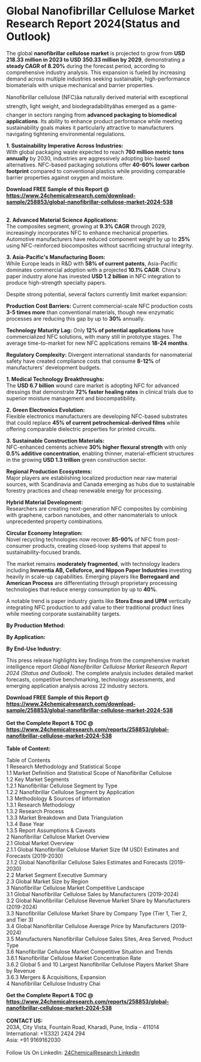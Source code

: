 <h1>Global Nanofibrillar Cellulose Market Research Report 2024(Status and Outlook)</h1><p>The global <strong>nanofibrillar cellulose market</strong> is projected to grow from <strong>USD 218.33 million in 2023 to USD 350.33 million by 2029</strong>, demonstrating a <strong>steady CAGR of 8.20%</strong> during the forecast period, according to comprehensive industry analysis. This expansion is fueled by increasing demand across multiple industries seeking sustainable, high-performance biomaterials with unique mechanical and barrier properties.</p><p>Nanofibrillar cellulose (NFC)âa naturally derived material with exceptional strength, light weight, and biodegradabilityâhas emerged as a game-changer in sectors ranging from <strong>advanced packaging to biomedical applications</strong>. Its ability to enhance product performance while meeting sustainability goals makes it particularly attractive to manufacturers navigating tightening environmental regulations.</p><p><strong>1. Sustainability Imperative Across Industries:</strong><br>
With global packaging waste expected to reach <strong>760 million metric tons annually</strong> by 2030, industries are aggressively adopting bio-based alternatives. NFC-based packaging solutions offer <strong>40-60% lower carbon footprint</strong> compared to conventional plastics while providing comparable barrier properties against oxygen and moisture.</p><div><b>Download FREE Sample of this Report @ 
            <a href="https://www.24chemicalresearch.com/download-sample/258853/global-nanofibrillar-cellulose-market-2024-538">
            https://www.24chemicalresearch.com/download-sample/258853/global-nanofibrillar-cellulose-market-2024-538</a></b></div><br><p><strong>2. Advanced Material Science Applications:</strong><br>
The composites segment, growing at <strong>9.3% CAGR</strong> through 2029, increasingly incorporates NFC to enhance mechanical properties. Automotive manufacturers have reduced component weight by up to <strong>25%</strong> using NFC-reinforced biocomposites without sacrificing structural integrity.</p><p><strong>3. Asia-Pacific's Manufacturing Boom:</strong><br>
While Europe leads in R&amp;D with <strong>58% of current patents</strong>, Asia-Pacific dominates commercial adoption with a projected <strong>10.1% CAGR</strong>. China's paper industry alone has invested <strong>USD 1.2 billion</strong> in NFC integration to produce high-strength specialty papers.</p><p>Despite strong potential, several factors currently limit market expansion:</p><p><strong>Production Cost Barriers:</strong> Current commercial-scale NFC production costs <strong>3-5 times more</strong> than conventional materials, though new enzymatic processes are reducing this gap by up to <strong>30%</strong> annually.</p><p><strong>Technology Maturity Lag:</strong> Only <strong>12% of potential applications</strong> have commercialized NFC solutions, with many still in prototype stages. The average time-to-market for new NFC applications remains <strong>18-24 months</strong>.</p><p><strong>Regulatory Complexity:</strong> Divergent international standards for nanomaterial safety have created compliance costs that consume <strong>8-12%</strong> of manufacturers' development budgets.</p><p><strong>1. Medical Technology Breakthroughs:</strong><br>
The <strong>USD 6.7 billion</strong> wound care market is adopting NFC for advanced dressings that demonstrate <strong>72% faster healing rates</strong> in clinical trials due to superior moisture management and biocompatibility.</p><p><strong>2. Green Electronics Evolution:</strong><br>
Flexible electronics manufacturers are developing NFC-based substrates that could replace <strong>45% of current petrochemical-derived films</strong> while offering comparable dielectric properties for printed circuits.</p><p><strong>3. Sustainable Construction Materials:</strong><br>
NFC-enhanced cements achieve <strong>30% higher flexural strength</strong> with only <strong>0.5% additive concentration</strong>, enabling thinner, material-efficient structures in the growing <strong>USD 1.3 trillion</strong> green construction sector.</p><p><strong>Regional Production Ecosystems:</strong><br>
	Major players are establishing localized production near raw material sources, with Scandinavia and Canada emerging as hubs due to sustainable forestry practices and cheap renewable energy for processing.</p><p><strong>Hybrid Material Development:</strong><br>
	Researchers are creating next-generation NFC composites by combining with graphene, carbon nanotubes, and other nanomaterials to unlock unprecedented property combinations.</p><p><strong>Circular Economy Integration:</strong><br>
	Novel recycling technologies now recover <strong>85-90%</strong> of NFC from post-consumer products, creating closed-loop systems that appeal to sustainability-focused brands.</p><p>The market remains <strong>moderately fragmented</strong>, with technology leaders including <strong>Innventia AB, Celluforce, and Nippon Paper Industries</strong> investing heavily in scale-up capabilities. Emerging players like <strong>Borregaard and American Process</strong> are differentiating through proprietary processing technologies that reduce energy consumption by up to <strong>40%</strong>.</p><p>A notable trend is paper industry giants like <strong>Stora Enso and UPM</strong> vertically integrating NFC production to add value to their traditional product lines while meeting corporate sustainability targets.</p><p><strong>By Production Method:</strong></p><p><strong>By Application:</strong></p><p><strong>By End-Use Industry:</strong></p><p>This press release highlights key findings from the comprehensive market intelligence report <em>Global Nanofibrillar Cellulose Market Research Report 2024 (Status and Outlook)</em>. The complete analysis includes detailed market forecasts, competitive benchmarking, technology assessments, and emerging application analysis across 22 industry sectors.</p><div><b>Download FREE Sample of this Report @ 
            <a href="https://www.24chemicalresearch.com/download-sample/258853/global-nanofibrillar-cellulose-market-2024-538">
            https://www.24chemicalresearch.com/download-sample/258853/global-nanofibrillar-cellulose-market-2024-538</a></b></div><br><div><b>Get the Complete Report & TOC @ 
            <a href="https://www.24chemicalresearch.com/reports/258853/global-nanofibrillar-cellulose-market-2024-538">
            https://www.24chemicalresearch.com/reports/258853/global-nanofibrillar-cellulose-market-2024-538</a></b></div><br>
            <b>Table of Content:</b><p>Table of Contents<br />
1 Research Methodology and Statistical Scope<br />
1.1 Market Definition and Statistical Scope of Nanofibrillar Cellulose<br />
1.2 Key Market Segments<br />
1.2.1 Nanofibrillar Cellulose Segment by Type<br />
1.2.2 Nanofibrillar Cellulose Segment by Application<br />
1.3 Methodology & Sources of Information<br />
1.3.1 Research Methodology<br />
1.3.2 Research Process<br />
1.3.3 Market Breakdown and Data Triangulation<br />
1.3.4 Base Year<br />
1.3.5 Report Assumptions & Caveats<br />
2 Nanofibrillar Cellulose Market Overview<br />
2.1 Global Market Overview<br />
2.1.1 Global Nanofibrillar Cellulose Market Size (M USD) Estimates and Forecasts (2019-2030)<br />
2.1.2 Global Nanofibrillar Cellulose Sales Estimates and Forecasts (2019-2030)<br />
2.2 Market Segment Executive Summary<br />
2.3 Global Market Size by Region<br />
3 Nanofibrillar Cellulose Market Competitive Landscape<br />
3.1 Global Nanofibrillar Cellulose Sales by Manufacturers (2019-2024)<br />
3.2 Global Nanofibrillar Cellulose Revenue Market Share by Manufacturers (2019-2024)<br />
3.3 Nanofibrillar Cellulose Market Share by Company Type (Tier 1, Tier 2, and Tier 3)<br />
3.4 Global Nanofibrillar Cellulose Average Price by Manufacturers (2019-2024)<br />
3.5 Manufacturers Nanofibrillar Cellulose Sales Sites, Area Served, Product Type<br />
3.6 Nanofibrillar Cellulose Market Competitive Situation and Trends<br />
3.6.1 Nanofibrillar Cellulose Market Concentration Rate<br />
3.6.2 Global 5 and 10 Largest Nanofibrillar Cellulose Players Market Share by Revenue<br />
3.6.3 Mergers & Acquisitions, Expansion<br />
4 Nanofibrillar Cellulose Industry Chai</p><div><b>Get the Complete Report & TOC @ 
            <a href="https://www.24chemicalresearch.com/reports/258853/global-nanofibrillar-cellulose-market-2024-538">
            https://www.24chemicalresearch.com/reports/258853/global-nanofibrillar-cellulose-market-2024-538</a></b></div><br><b>CONTACT US:</b><br>
            203A, City Vista, Fountain Road, Kharadi, Pune, India - 411014<br>
            International: +1(332) 2424 294<br>
            Asia: +91 9169162030 <br><br>
            Follow Us On LinkedIn: <a href="https://www.linkedin.com/company/24chemicalresearch/">24ChemicalResearch LinkedIn</a>